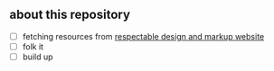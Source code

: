 ## about this repository

- [ ] fetching resources from [respectable design and markup website](http://www.arngren.net/)
- [ ] folk it
- [ ] build up
